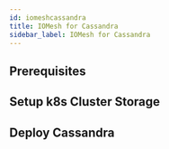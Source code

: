 ```yaml
---
id: iomeshcassandra
title: IOMesh for Cassandra
sidebar_label: IOMesh for Cassandra
---
```


## Prerequisites



## Setup k8s Cluster Storage



## Deploy Cassandra

